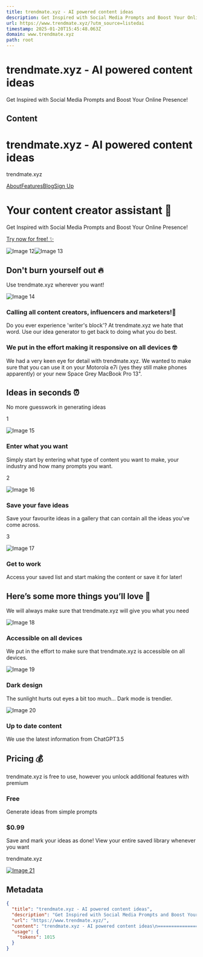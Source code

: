 ```yaml
---
title: trendmate.xyz - AI powered content ideas
description: Get Inspired with Social Media Prompts and Boost Your Online Presence!
url: https://www.trendmate.xyz/?utm_source=listedai
timestamp: 2025-01-20T15:45:48.063Z
domain: www.trendmate.xyz
path: root
---
```


# trendmate.xyz - AI powered content ideas


Get Inspired with Social Media Prompts and Boost Your Online Presence!


## Content

trendmate.xyz - AI powered content ideas
===============

trendmate.xyz

[About](https://www.trendmate.xyz/#mobile)[Features](https://www.trendmate.xyz/#features)[Blog](https://www.trendmate.xyz/blog)[Sign Up](http://www.app.trendmate.xyz/)

Your content creator assistant 🧑
=================================

Get Inspired with Social Media Prompts and Boost Your Online Presence!

[Try now for free! ✨](http://app.trendmate.xyz/home)

![Image 12](https://uploads-ssl.webflow.com/6418101c00ca74094eb5bd23/641c0c52fc6811d6dec9b2c4_Screen%20Shot%202023-03-23%20at%204.22.31%20pm.png)![Image 13](https://uploads-ssl.webflow.com/6418101c00ca74094eb5bd23/641c0b82fc6811244bc9a2da_Screen%20Shot%202023-03-23%20at%204.19.04%20pm.png)

Don't burn yourself out 🔥
--------------------------

Use trendmate.xyz wherever you want!

![Image 14](https://uploads-ssl.webflow.com/6418101c00ca74094eb5bd23/64181b1180bb9ab73f6fea9b_image%2012.png)

### Calling all content creators, influencers and marketers!🤯

Do you ever experience 'writer's block'? At trendmate.xyz we hate that word. Use our idea generator to get back to doing what you do best.

### We put in the effort making it responsive on all devices 🤓

We had a very keen eye for detail with trendmate.xyz. We wanted to make sure that you can use it on your Motorola e7i (yes they still make phones apparently) or your new Space Grey MacBook Pro 13".

Ideas in seconds ⏰
------------------

No more guesswork in generating ideas

1

![Image 15](https://uploads-ssl.webflow.com/6418101c00ca74094eb5bd23/64181c5f5d75a8f7db714c88_Frame%201.png)

### Enter what you want

Simply start by entering what type of content you want to make, your industry and how many prompts you want.

2

![Image 16](https://uploads-ssl.webflow.com/6418101c00ca74094eb5bd23/64181c5f3f148e636c304b35_Frame%202.png)

### Save your fave ideas

Save your favourite ideas in a gallery that can contain all the ideas you've come across.

3

![Image 17](https://uploads-ssl.webflow.com/6418101c00ca74094eb5bd23/64181c5f3c41851835420aa4_Frame%203.png)

### Get to work

Access your saved list and start making the content or save it for later!

Here’s some more things you’ll love 💖
--------------------------------------

We will always make sure that trendmate.xyz will give you what you need

![Image 18](https://uploads-ssl.webflow.com/6418101c00ca74094eb5bd23/64181d5ee2165d39f358d4c3_Frame%204.png)

### Accessible on all devices

We put in the effort to make sure that trendmate.xyz is accessible on all devices.

![Image 19](https://uploads-ssl.webflow.com/6418101c00ca74094eb5bd23/64181d5e8d4e7d329404e37b_Frame%205.png)

### Dark design

The sunlight hurts out eyes a bit too much... Dark mode is trendier.

![Image 20](https://uploads-ssl.webflow.com/6418101c00ca74094eb5bd23/64181d5ec7afb7717684bdcc_Frame%206.png)

### Up to date content

We use the latest information from ChatGPT3.5

Pricing 💰
----------

trendmate.xyz is free to use, however you unlock additional features with premium

### Free

Generate ideas from simple prompts

### $0.99

Save and mark your ideas as done! View your entire saved library whenever you want

trendmate.xyz

[![Image 21](https://uploads-ssl.webflow.com/6418101c00ca74094eb5bd23/6418101d00ca745bc7b5bd6c_14-social-email.png)](mailto:robertwatsonbusiness@gmail.com?subject=trendmate.xyz%20inquiry)

## Metadata

```json
{
  "title": "trendmate.xyz - AI powered content ideas",
  "description": "Get Inspired with Social Media Prompts and Boost Your Online Presence!",
  "url": "https://www.trendmate.xyz/",
  "content": "trendmate.xyz - AI powered content ideas\n===============\n\ntrendmate.xyz\n\n[About](https://www.trendmate.xyz/#mobile)[Features](https://www.trendmate.xyz/#features)[Blog](https://www.trendmate.xyz/blog)[Sign Up](http://www.app.trendmate.xyz/)\n\nYour content creator assistant 🧑\n=================================\n\nGet Inspired with Social Media Prompts and Boost Your Online Presence!\n\n[Try now for free! ✨](http://app.trendmate.xyz/home)\n\n![Image 12](https://uploads-ssl.webflow.com/6418101c00ca74094eb5bd23/641c0c52fc6811d6dec9b2c4_Screen%20Shot%202023-03-23%20at%204.22.31%20pm.png)![Image 13](https://uploads-ssl.webflow.com/6418101c00ca74094eb5bd23/641c0b82fc6811244bc9a2da_Screen%20Shot%202023-03-23%20at%204.19.04%20pm.png)\n\nDon't burn yourself out 🔥\n--------------------------\n\nUse trendmate.xyz wherever you want!\n\n![Image 14](https://uploads-ssl.webflow.com/6418101c00ca74094eb5bd23/64181b1180bb9ab73f6fea9b_image%2012.png)\n\n### Calling all content creators, influencers and marketers!🤯\n\nDo you ever experience 'writer's block'? At trendmate.xyz we hate that word. Use our idea generator to get back to doing what you do best.\n\n### We put in the effort making it responsive on all devices 🤓\n\nWe had a very keen eye for detail with trendmate.xyz. We wanted to make sure that you can use it on your Motorola e7i (yes they still make phones apparently) or your new Space Grey MacBook Pro 13\".\n\nIdeas in seconds ⏰\n------------------\n\nNo more guesswork in generating ideas\n\n1\n\n![Image 15](https://uploads-ssl.webflow.com/6418101c00ca74094eb5bd23/64181c5f5d75a8f7db714c88_Frame%201.png)\n\n### Enter what you want\n\nSimply start by entering what type of content you want to make, your industry and how many prompts you want.\n\n2\n\n![Image 16](https://uploads-ssl.webflow.com/6418101c00ca74094eb5bd23/64181c5f3f148e636c304b35_Frame%202.png)\n\n### Save your fave ideas\n\nSave your favourite ideas in a gallery that can contain all the ideas you've come across.\n\n3\n\n![Image 17](https://uploads-ssl.webflow.com/6418101c00ca74094eb5bd23/64181c5f3c41851835420aa4_Frame%203.png)\n\n### Get to work\n\nAccess your saved list and start making the content or save it for later!\n\nHere’s some more things you’ll love 💖\n--------------------------------------\n\nWe will always make sure that trendmate.xyz will give you what you need\n\n![Image 18](https://uploads-ssl.webflow.com/6418101c00ca74094eb5bd23/64181d5ee2165d39f358d4c3_Frame%204.png)\n\n### Accessible on all devices\n\nWe put in the effort to make sure that trendmate.xyz is accessible on all devices.\n\n![Image 19](https://uploads-ssl.webflow.com/6418101c00ca74094eb5bd23/64181d5e8d4e7d329404e37b_Frame%205.png)\n\n### Dark design\n\nThe sunlight hurts out eyes a bit too much... Dark mode is trendier.\n\n![Image 20](https://uploads-ssl.webflow.com/6418101c00ca74094eb5bd23/64181d5ec7afb7717684bdcc_Frame%206.png)\n\n### Up to date content\n\nWe use the latest information from ChatGPT3.5\n\nPricing 💰\n----------\n\ntrendmate.xyz is free to use, however you unlock additional features with premium\n\n### Free\n\nGenerate ideas from simple prompts\n\n### $0.99\n\nSave and mark your ideas as done! View your entire saved library whenever you want\n\ntrendmate.xyz\n\n[![Image 21](https://uploads-ssl.webflow.com/6418101c00ca74094eb5bd23/6418101d00ca745bc7b5bd6c_14-social-email.png)](mailto:robertwatsonbusiness@gmail.com?subject=trendmate.xyz%20inquiry)",
  "usage": {
    "tokens": 1015
  }
}
```
